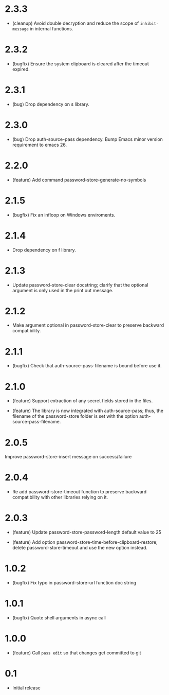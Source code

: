 # 2.3.3

* (cleanup) Avoid double decryption and reduce the scope of
  `inhibit-message` in internal functions.

# 2.3.2

* (bugfix) Ensure the system clipboard is cleared after
  the timeout expired.

# 2.3.1

* (bug) Drop dependency on s library.

# 2.3.0

* (bug) Drop auth-source-pass dependency.
  Bump Emacs minor version requirement to emacs 26.

# 2.2.0

* (feature) Add command password-store-generate-no-symbols

# 2.1.5

* (bugfix) Fix an infloop on Windows enviroments.

# 2.1.4

* Drop dependency on f library.

# 2.1.3

* Update password-store-clear docstring; clarify that the
  optional argument is only used in the print out message.

# 2.1.2

* Make argument optional in password-store-clear to preserve
  backward compatibility.

# 2.1.1

* (bugfix) Check that auth-source-pass-filename is bound before use it.

# 2.1.0

* (feature) Support extraction of any secret fields stored in the files.

* (feature) The library is now integrated with auth-source-pass; thus, the
            filename of the password-store folder is set with the option
            auth-source-pass-filename.

# 2.0.5

Improve password-store-insert message on success/failure

# 2.0.4
	
* Re add password-store-timeout function to preserve backward
  compatibility with other libraries relying on it.
	
# 2.0.3
	
* (feature) Update password-store-password-length default value to 25
	
* (feature) Add option password-store-time-before-clipboard-restore; delete
            password-store-timeout and use the new option instead.
	
# 1.0.2

* (bugfix) Fix typo in password-store-url function doc string

# 1.0.1

* (bugfix) Quote shell arguments in async call

# 1.0.0

* (feature) Call `pass edit` so that changes get committed to git

# 0.1

* Initial release
